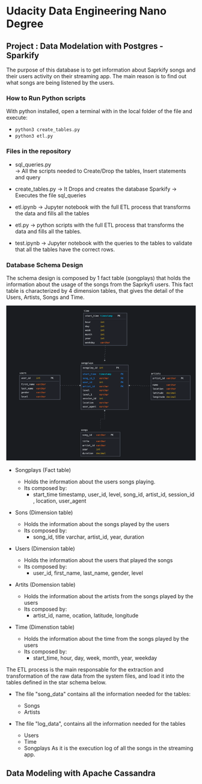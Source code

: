 # Udacity Data Engineering Nano Degree

## Project : Data Modelation with Postgres - Sparkify
The purpose of this database is to get information about Saprkify songs and their users activity on their streaming app.
The main reason is to find out what songs are being listened by the users.

### How to Run Python scripts
With python installed, open a terminal with in the local folder of the file and execute:
* <code>python3 create_tables.py</code>
* <code>python3 etl.py</code>

### Files in the repository
* sql_queries.py   
    -> All the scripts needed to Create/Drop the tables, Insert statements and query

* create_tables.py 
    -> It Drops and creates the database Sparkify
    -> Executes the file sql_queries

* etl.ipynb
    -> Jupyter notebook with the full ETL process that transforms the data and fills all the tables
    
* etl.py
    -> python scripts with the full ETL process that transforms the data and fills all the tables.
    
* test.ipynb
    -> Jupyter notebook with the queries to the tables to validate that all the tables have the correct rows.
    
### Database Schema Design

The schema design is composed by 1 fact table (songplays) that holds the information about the usage of the songs from the Saprkyfi users.
This fact table is characterized by 4 dimension tables, that gives the detail of the Users, Artists, Songs and Time.

![image](/images/project_1_data_modelling_model.png)


* Songplays (Fact table)
    * Holds the information about the users songs playing.
    * Its composed by:
        * start_time timestamp, user_id, level, song_id, artist_id, session_id , location, user_agent
        
* Sons (Dimension table)
    * Holds the information about the songs played by the users
    * Its composed by:
        * song_id, title varchar, artist_id, year, duration
        
* Users (Dimension table)
    * Holds the information about the users that played the songs
    * Its composed by:
        * user_id, first_name, last_name, gender, level
        
* Artits (Domension table)
    * Holds the information about the artists from the songs played by the users
    * Its composed by:
        * artist_id, name, ocation, latitude, longitude
        
* Time (Dimenstion table)
    * Holds the information about the time from the songs played by the users
    * Its composed by:
        * start_time, hour, day, week, month, year, weekday


The ETL process is the main responsable for the extraction and transformation of the raw data from the system files, and load it into the tables defined in the star schema below.
* The file "song_data" contains all the information needed for the tables:
    * Songs
    * Artists
 
* The file "log_data", contains all the information needed for the tables
    * Users
    * Time
    * Songplays
    As it is the execution log of all the songs in the streaming app.




## Data Modeling with Apache Cassandra

